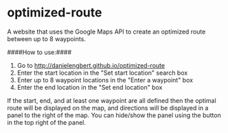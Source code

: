 # optimized-route
A website that uses the Google Maps API to create an optimized route between up to 8 waypoints.

####How to use:####
1.  Go to http://danielengbert.github.io/optimized-route
2.  Enter the start location in the "Set start location" search box
3.  Enter up to 8 waypoint locations in the "Enter a waypoint" box
4.  Enter the end location in the "Set end location" box

If the start, end, and at least one waypoint are all defined then the optimal route will be displayed on the map, and directions will be displayed in a panel to the right of the map.  You can hide/show the panel using the button in the top right of the panel.
